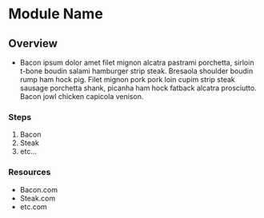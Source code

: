 # Module Name

## Overview
* Bacon ipsum dolor amet filet mignon alcatra pastrami porchetta, sirloin t-bone boudin salami hamburger strip steak. Bresaola shoulder boudin rump ham hock pig. Filet mignon pork pork loin cupim strip steak sausage porchetta shank, picanha ham hock fatback alcatra prosciutto. Bacon jowl chicken capicola venison.

### Steps
1. Bacon
2. Steak
3. etc... 

### Resources
* Bacon.com
* Steak.com
* etc.com
